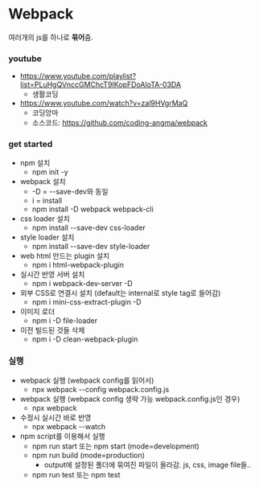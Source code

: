 # Webpack
여러개의 js를 하나로 **묶어**줌. 

### youtube
- https://www.youtube.com/playlist?list=PLuHgQVnccGMChcT9IKopFDoAIoTA-03DA
    - 생활코딩
- https://www.youtube.com/watch?v=zal9HVgrMaQ
    - 코딩앙마
    - 소스코드: https://github.com/coding-angma/webpack

### get started
- npm 설치
    - npm init -y
- webpack 설치
    - -D = --save-dev와 동일
    - i = install
    - npm install -D webpack webpack-cli
- css loader 설치
    - npm install --save-dev css-loader
- style loader 설치
    - npm install --save-dev style-loader
- web html 만드는 plugin 설치
    - npm i html-webpack-plugin
- 실시간 반영 서버 설치 
    - npm i webpack-dev-server -D
- 외부 CSS로 연결시 설치 (default는 internal로 style tag로 들어감)
    - npm i mini-css-extract-plugin -D 
- 이미지 로더
    - npm i -D file-loader
- 이전 빌드된 것들 삭제
    - npm i -D clean-webpack-plugin 
### 실행
- webpack 실행 (webpack config를 읽어서)
    - npx webpack --config webpack.config.js
- webpack 실행 (webpack config 생략 가능 webpack.config.js인 경우)
    - npx webpack 
- 수정시 실시간 바로 반영
    - npx webpack --watch 
- npm script를 이용해서 실행
    - npm run start 또는 npm start (mode=development)
    - npm run build (mode=production)
        - output에 설정된 폴더에 묶여진 파일이 올라감. js, css, image file들.. 
    - npm run test 또는 npm test     
